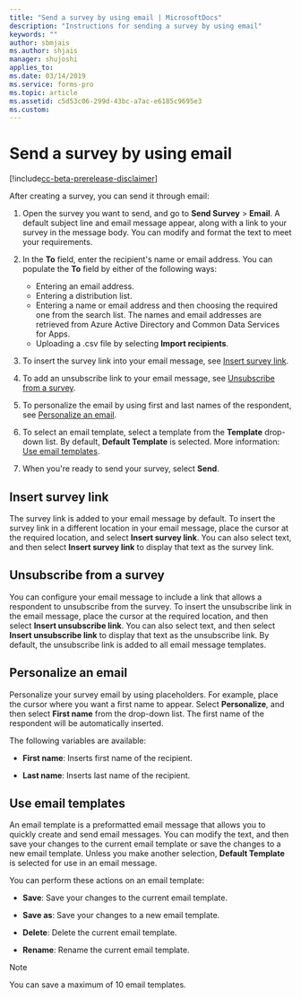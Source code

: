 ```yaml
---
title: "Send a survey by using email | MicrosoftDocs"
description: "Instructions for sending a survey by using email"
keywords: ""
author: sbmjais
ms.author: shjais
manager: shujoshi
applies_to: 
ms.date: 03/14/2019
ms.service: forms-pro
ms.topic: article
ms.assetid: c5d53c06-299d-43bc-a7ac-e6185c9695e3
ms.custom: 
---
```


# Send a survey by using email

[!include[cc-beta-prerelease-disclaimer](includes/cc-beta-prerelease-disclaimer.md)]

After creating a survey, you can send it through email: 

1.  Open the survey you want to send, and go to **Send Survey** &gt; **Email**. A default subject line and email message appear, along with a link to your survey in the message body. You can modify and format the text to meet your requirements.

2.  In the **To** field, enter the recipient's name or email address. You can populate the **To** field by either of the following ways:
    - Entering an email address.
    - Entering a distribution list.
    - Entering a name or email address and then choosing the required one from the search list. The names and email addresses are retrieved from Azure Active Directory and Common Data Services for Apps. 
    - Uploading a .csv file by selecting **Import recipients**.

3.  To insert the survey link into your email message, see [Insert survey link](#insert-survey-link).  

4.  To add an unsubscribe link to your email message, see [Unsubscribe from a survey](#unsubscribe-from-a-survey).  

5.  To personalize the email by using first and last names of the respondent, see [Personalize an email](#personalize-an-email).  

6.  To select an email template, select a template from the **Template** drop-down list. By default, **Default Template** is selected. More information: [Use email templates](#use-email-templates).  

7.  When you're ready to send your survey, select **Send**.

## Insert survey link

The survey link is added to your email message by default. To insert the survey link in a different location in your email message, place the cursor at the required location, and select **Insert survey link**. You can also select text, and then select **Insert survey link** to display that text as the survey link.

## Unsubscribe from a survey

You can configure your email message to include a link that allows a respondent to unsubscribe from the survey. To insert the unsubscribe link in the email message, place the cursor at the required location, and then select **Insert unsubscribe link**. You can also select text, and then select **Insert unsubscribe link** to display that text as the unsubscribe link. By default, the unsubscribe link is added to all email message templates.

## Personalize an email

Personalize your survey email by using placeholders. For example, place the cursor where you want a first name to appear. Select **Personalize**, and then select **First name** from the drop-down list. The first name of the respondent will be automatically inserted. 

The following variables are available:

- **First name**: Inserts first name of the recipient.

- **Last name**: Inserts last name of the recipient.


## Use email templates

An email template is a preformatted email message that allows you to quickly create and send email messages. You can modify the text, and then save your changes to the current email template or save the changes to a new email template. Unless you make another selection, **Default Template** is selected for use in an email message. 

You can perform these actions on an email template:

- **Save**: Save your changes to the current email template.

- **Save as**: Save your changes to a new email template.

- **Delete**: Delete the current email template.

- **Rename**: Rename the current email template.

> [!NOTE]
> You can save a maximum of 10 email templates.

